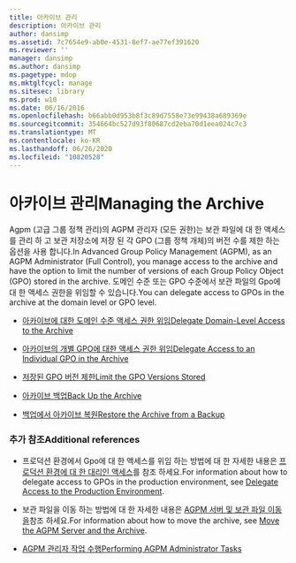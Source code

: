 ```yaml
---
title: 아카이브 관리
description: 아카이브 관리
author: dansimp
ms.assetid: 7c7654e9-ab0e-4531-8ef7-ae77ef391620
ms.reviewer: ''
manager: dansimp
ms.author: dansimp
ms.pagetype: mdop
ms.mktglfcycl: manage
ms.sitesec: library
ms.prod: w10
ms.date: 06/16/2016
ms.openlocfilehash: b66abb0d953b8f3c89d7558e73e99438a689369e
ms.sourcegitcommit: 354664bc527d93f80687cd2eba70d1eea024c7c3
ms.translationtype: MT
ms.contentlocale: ko-KR
ms.lasthandoff: 06/26/2020
ms.locfileid: "10820528"
---
```

# <span data-ttu-id="0f1aa-103">아카이브 관리</span><span class="sxs-lookup"><span data-stu-id="0f1aa-103">Managing the Archive</span></span>


<span data-ttu-id="0f1aa-104">Agpm (고급 그룹 정책 관리)의 AGPM 관리자 (모든 권한)는 보관 파일에 대 한 액세스를 관리 하 고 보관 저장소에 저장 된 각 GPO (그룹 정책 개체)의 버전 수를 제한 하는 옵션을 사용 합니다.</span><span class="sxs-lookup"><span data-stu-id="0f1aa-104">In Advanced Group Policy Management (AGPM), as an AGPM Administrator (Full Control), you manage access to the archive and have the option to limit the number of versions of each Group Policy Object (GPO) stored in the archive.</span></span> <span data-ttu-id="0f1aa-105">도메인 수준 또는 GPO 수준에서 보관 파일의 Gpo에 대 한 액세스 권한을 위임할 수 있습니다.</span><span class="sxs-lookup"><span data-stu-id="0f1aa-105">You can delegate access to GPOs in the archive at the domain level or GPO level.</span></span>

-   [<span data-ttu-id="0f1aa-106">아카이브에 대한 도메인 수준 액세스 권한 위임</span><span class="sxs-lookup"><span data-stu-id="0f1aa-106">Delegate Domain-Level Access to the Archive</span></span>](delegate-domain-level-access-to-the-archive-agpm30ops.md)

-   [<span data-ttu-id="0f1aa-107">아카이브의 개별 GPO에 대한 액세스 권한 위임</span><span class="sxs-lookup"><span data-stu-id="0f1aa-107">Delegate Access to an Individual GPO in the Archive</span></span>](delegate-access-to-an-individual-gpo-in-the-archive-agpm30ops.md)

-   [<span data-ttu-id="0f1aa-108">저장된 GPO 버전 제한</span><span class="sxs-lookup"><span data-stu-id="0f1aa-108">Limit the GPO Versions Stored</span></span>](limit-the-gpo-versions-stored-agpm30ops.md)

-   [<span data-ttu-id="0f1aa-109">아카이브 백업</span><span class="sxs-lookup"><span data-stu-id="0f1aa-109">Back Up the Archive</span></span>](back-up-the-archive.md)

-   [<span data-ttu-id="0f1aa-110">백업에서 아카이브 복원</span><span class="sxs-lookup"><span data-stu-id="0f1aa-110">Restore the Archive from a Backup</span></span>](restore-the-archive-from-a-backup.md)

### <span data-ttu-id="0f1aa-111">추가 참조</span><span class="sxs-lookup"><span data-stu-id="0f1aa-111">Additional references</span></span>

-   <span data-ttu-id="0f1aa-112">프로덕션 환경에서 Gpo에 대 한 액세스를 위임 하는 방법에 대 한 자세한 내용은 [프로덕션 환경에 대 한 대리인 액세스](delegate-access-to-the-production-environment-agpm30ops.md)를 참조 하세요.</span><span class="sxs-lookup"><span data-stu-id="0f1aa-112">For information about how to delegate access to GPOs in the production environment, see [Delegate Access to the Production Environment](delegate-access-to-the-production-environment-agpm30ops.md).</span></span>

-   <span data-ttu-id="0f1aa-113">보관 파일을 이동 하는 방법에 대 한 자세한 내용은 [AGPM 서버 및 보관 파일 이동을](move-the-agpm-server-and-the-archive.md)참조 하세요.</span><span class="sxs-lookup"><span data-stu-id="0f1aa-113">For information about how to move the archive, see [Move the AGPM Server and the Archive](move-the-agpm-server-and-the-archive.md).</span></span>

-   [<span data-ttu-id="0f1aa-114">AGPM 관리자 작업 수행</span><span class="sxs-lookup"><span data-stu-id="0f1aa-114">Performing AGPM Administrator Tasks</span></span>](performing-agpm-administrator-tasks-agpm30ops.md)

 

 





